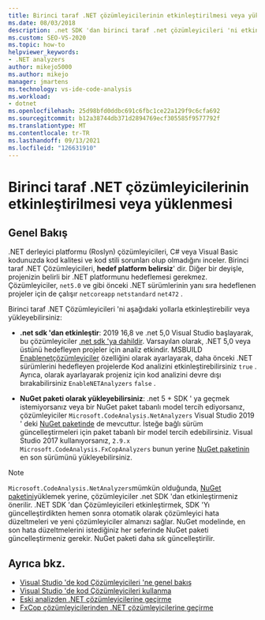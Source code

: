 ```yaml
---
title: Birinci taraf .NET çözümleyicilerinin etkinleştirilmesi veya yüklenmesi
ms.date: 08/03/2018
description: .net SDK 'dan birinci taraf .net çözümleyicileri 'ni etkinleştirmeyi veya bu çözümleyicileri NuGet bir paket olarak yüklemeyi öğrenin.
ms.custom: SEO-VS-2020
ms.topic: how-to
helpviewer_keywords:
- .NET analyzers
author: mikejo5000
ms.author: mikejo
manager: jmartens
ms.technology: vs-ide-code-analysis
ms.workload:
- dotnet
ms.openlocfilehash: 25d98bfd0ddbc691c6fbc1ce22a129f9c6cfa692
ms.sourcegitcommit: b12a38744db371d2894769ecf305585f9577792f
ms.translationtype: MT
ms.contentlocale: tr-TR
ms.lasthandoff: 09/13/2021
ms.locfileid: "126631910"
---
```

# <a name="enable-or-install-first-party-net-analyzers"></a>Birinci taraf .NET çözümleyicilerinin etkinleştirilmesi veya yüklenmesi

## <a name="overview"></a>Genel Bakış

.NET derleyici platformu (Roslyn) çözümleyicileri, C# veya Visual Basic kodunuzda kod kalitesi ve kod stili sorunları olup olmadığını inceler. Birinci taraf .NET Çözümleyicileri, **hedef platform belirsiz**' dir. Diğer bir deyişle, projenizin belirli bir .NET platformunu hedeflemesi gerekmez. Çözümleyiciler, `net5.0` ve gibi önceki .NET sürümlerinin yanı sıra hedeflenen projeler için de çalışır `netcoreapp` `netstandard` `net472` .

Birinci taraf .NET Çözümleyicileri 'ni aşağıdaki yollarla etkinleştirebilir veya yükleyebilirsiniz:

- **.net sdk 'dan etkinleştir**: 2019 16,8 ve .net 5,0 Visual Studio başlayarak, bu çözümleyiciler [.net sdk 'ya dahildir](/dotnet/fundamentals/code-analysis/overview). Varsayılan olarak, .NET 5,0 veya üstünü hedefleyen projeler için analiz etkindir. MSBUILD [Enablenetçözümleyiciler](/dotnet/core/project-sdk/msbuild-props#enablenetanalyzers) özelliğini olarak ayarlayarak, daha önceki .NET sürümlerini hedefleyen projelerde Kod analizini etkinleştirebilirsiniz `true` . Ayrıca, olarak ayarlayarak projeniz için kod analizini devre dışı bırakabilirsiniz `EnableNETAnalyzers` `false` .

- **NuGet paketi olarak yükleyebilirsiniz**: .net 5 + SDK ' ya geçmek istemiyorsanız veya bir NuGet paket tabanlı model tercih ediyorsanız, çözümleyiciler `Microsoft.CodeAnalysis.NetAnalyzers` Visual Studio 2019 ' deki [NuGet paketinde](https://www.nuget.org/packages/Microsoft.CodeAnalysis.NetAnalyzers) de mevcuttur.  İsteğe bağlı sürüm güncelleştirmeleri için paket tabanlı bir model tercih edebilirsiniz. Visual Studio 2017 kullanıyorsanız, `2.9.x` `Microsoft.CodeAnalysis.FxCopAnalyzers` bunun yerine [NuGet paketinin](https://www.nuget.org/packages/Microsoft.CodeAnalysis.FxCopAnalyzers/) en son sürümünü yükleyebilirsiniz.

> [!NOTE]
> `Microsoft.CodeAnalysis.NetAnalyzers`mümkün olduğunda, [NuGet paketini](https://www.nuget.org/packages/Microsoft.CodeAnalysis.NetAnalyzers)yüklemek yerine, çözümleyiciler .net SDK 'dan etkinleştirmeniz önerilir. .NET SDK 'dan Çözümleyicileri etkinleştirmek, SDK 'Yı güncelleştirdikten hemen sonra otomatik olarak çözümleyici hata düzeltmeleri ve yeni çözümleyiciler almanızı sağlar. NuGet modelinde, en son hata düzeltmelerini istediğiniz her seferinde NuGet paketi güncelleştirmeniz gerekir. NuGet paketi daha sık güncelleştirilir.

## <a name="see-also"></a>Ayrıca bkz.

- [Visual Studio 'de kod Çözümleyicileri 'ne genel bakış](roslyn-analyzers-overview.md)
- [Visual Studio 'de kod Çözümleyicileri kullanma](use-roslyn-analyzers.md)
- [Eski analizden .NET çözümleyicilerine geçirme](migrate-from-legacy-analysis-to-net-analyzers.md)
- [FxCop çözümleyicilerinden .NET çözümleyicilerine geçirme](migrate-from-fxcop-analyzers-to-net-analyzers.md)
